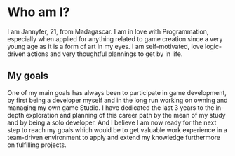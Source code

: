 # Who am I?
I am Jannyfer, 21, from Madagascar. I am in love with Programmation, especially when applied for anything related to game creation since a very young age as it is a form of art in my eyes. I am self-motivated, love logic-driven actions and very thoughtful plannings to get by in life.
## My goals
One of my main goals has always been to participate in game development, by first being a developer myself and in the long run working on owning and managing my own game Studio.
I have dedicated the last 3 years to the in-depth exploration and planning of this career path by the mean of my study and by being a solo developer. 
And I believe I am now ready for the next step to reach my goals which would be to get valuable work experience in a team-driven environment to apply and extend my knowledge furthermore on fulfilling projects.
